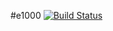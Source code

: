 #e1000 [![Build Status](https://travis-ci.org/lutak-srce/e1000.svg)](https://travis-ci.org/lutak-srce/e1000)
